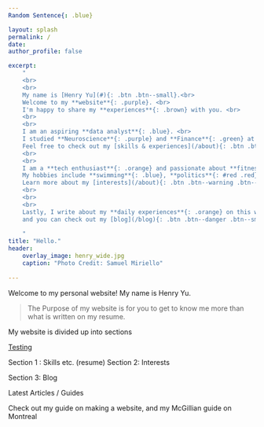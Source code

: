```yaml
---
Random Sentence{: .blue}

layout: splash
permalink: /
date:
author_profile: false

excerpt: 
    "
    <br>
    <br>
    My name is [Henry Yu](#){: .btn .btn--small}.<br>
    Welcome to my **website**{: .purple}. <br>
    I'm happy to share my **experiences**{: .brown} with you. <br>
    <br> 
    <br>
    I am an aspiring **data analyst**{: .blue}. <br>
    I studied **Neuroscience**{: .purple} and **Finance**{: .green} at **McGill University**{: #red .red}<br>
    Feel free to check out my [skills & experiences](/about){: .btn .btn--success .btn--small}<br>
    <br>
    <br>
    I am a **tech enthusiast**{: .orange} and passionate about **fitness**{: .green}. <br>
    My hobbies include **swimming**{: .blue}, **politics**{: #red .red} and **economics**{: .brown}. <br> 
    Learn more about my [interests](/about){: .btn .btn--warning .btn--small}<br>
    <br>
    <br>
    <br>
    Lastly, I write about my **daily experiences**{: .orange} on this website, <br>
    and you can check out my [blog](/blog){: .btn .btn--danger .btn--small}<br>
    
    "
title: "Hello."
header:
    overlay_image: henry_wide.jpg 
    caption: "Photo Credit: Samuel Miriello"
    
---
```


Welcome to my personal website! My name is Henry Yu.

> The Purpose of my website is for you to get to know me more than what is written on my resume. 

My website is divided up into sections 
<!-- 3 section gallary etc. Splash photos for each -->
[Testing](http://www.google.ca)

Section 1 : Skills etc. (resume)
Section 2: Interests 

Section 3: Blog 

Latest Articles / Guides 

Check out my guide on making a website, and my McGillian guide on Montreal



<!--
{% include base_path %}

<h3 class="archive__subtitle">{{ site.data.ui-text[site.locale].recent_posts }}</h3>

{% for post in paginator.posts %}
  {% include archive-single.html %}
{% endfor %}

{% include paginator.html %}
-->
